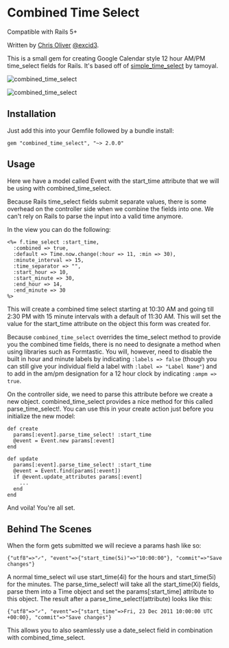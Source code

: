 Combined Time Select
====================

Compatible with Rails 5+

Written by [Chris Oliver](http://excid3.com) [@excid3](https://twitter.com/excid3).

This is a small gem for creating Google Calendar style 12 hour AM/PM
time_select fields for Rails. It's based off of [simple_time_select](https://github.com/tamoyal/simple_time_select) by tamoyal.

![combined_time_select](http://f.cl.ly/items/1945331M3W1h0f1K3I2v/Screen%20Shot%202011-12-23%20at%2012.08.37%20AM.png)

![combined_time_select](http://f.cl.ly/items/0H1x3a0S3m3E1U020s2m/Screen%20Shot%202011-12-23%20at%2012.09.00%20AM.png)

Installation
------------

Just add this into your Gemfile followed by a bundle install:

    gem "combined_time_select", "~> 2.0.0"

Usage
-----

Here we have a model called Event with the start_time attribute that we
will be using with combined_time_select.

Because Rails time_select fields submit separate values, there is some
overhead on the controller side when we combine the fields into one. We
can't rely on Rails to parse the input into a valid time anymore.

In the view you can do the following:

    <%= f.time_select :start_time,
      :combined => true,
      :default => Time.now.change(:hour => 11, :min => 30),
      :minute_interval => 15,
      :time_separator => "",
      :start_hour => 10,
      :start_minute => 30,
      :end_hour => 14,
      :end_minute => 30
    %>

This will create a combined time select starting at 10:30 AM and going till
2:30 PM with 15 minute intervals with a default of 11:30 AM. This will set the
value for the start_time attribute on the object this form was created
for.

Because `combined_time_select` overrides the time_select method to provide you the combined time fields, there is no need to designate a method when using libraries such as Formtastic.  You will, however, need to disable the built in hour and minute labels by indicating `:labels => false` (though you can still give your individual field a label with `:label => "Label Name"`) and to add in the am/pm designation for a 12 hour clock by indicating `:ampm => true`.

On the controller side, we need to parse this attribute before we create
a new object. combined_time_select provides a nice method for this
called parse_time_select!. You can use this in your create action just
before you initialize the new model:

    def create
      params[:event].parse_time_select! :start_time
      @event = Event.new params[:event]
    end

    def update
      params[:event].parse_time_select! :start_time
      @event = Event.find(params[:event])
      if @event.update_attributes params[:event]
        ...
      end
    end

And voila! You're all set.

Behind The Scenes
-----------------

When the form gets submitted we will recieve a params hash like so:

    {"utf8"=>"✓", "event"=>{"start_time(5i)"=>"10:00:00"}, "commit"=>"Save changes"}

A normal time_select wil use start_time(4i) for the hours and
start_time(5i) for the minutes. The parse_time_select! will take all the
start_time(Xi) fields, parse them into a Time object and set the
params[:start_time] attribute to this object. The result after a
parse_time_select!(attribute) looks like this:

    {"utf8"=>"✓", "event"=>{"start_time"=>Fri, 23 Dec 2011 10:00:00 UTC +00:00}, "commit"=>"Save changes"}

This allows you to also seamlessly use a date_select field in
combination with combined_time_select.


